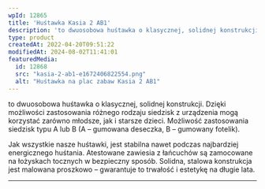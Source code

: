 ```yaml
---
wpId: 12865
title: 'Huśtawka Kasia 2 AB1'
description: 'to dwuosobowa huśtawka o klasycznej, solidnej konstrukcji. Dzięki możliwości zastosowania różnego rodzaju siedzisk z urządzenia mogą korzystać zarówno młodsze, jak i starsze dzieci. Możliwość zastosowania siedzisk typu A lub B (A – gumowana deseczka, B – gumowany fotelik). Jak wszystkie nasze huśtawki, jest stabilna nawet podczas najbardziej energicznego huśtania. Atestowane zawiesia z łańcuchów są zamocowane ...'
type: product
createdAt: 2022-04-20T09:51:22
modifiedAt: 2024-08-02T11:41:01
featuredMedia:
  id: 12868
  src: "kasia-2-ab1-e1672406822554.png"
  alt: "Huśtawka na plac zabaw Kasia 2 AB1"
---
```



to dwuosobowa huśtawka o klasycznej, solidnej konstrukcji. Dzięki możliwości zastosowania różnego rodzaju siedzisk z urządzenia mogą korzystać zarówno młodsze, jak i starsze dzieci. Możliwość zastosowania siedzisk typu A lub B (A – gumowana deseczka, B – gumowany fotelik).

Jak wszystkie nasze huśtawki, jest stabilna nawet podczas najbardziej energicznego huśtania. Atestowane zawiesia z łańcuchów są zamocowane na łożyskach tocznych w bezpieczny sposób. Solidna, stalowa konstrukcja jest malowana proszkowo – gwarantuje to trwałość i estetykę na długie lata.

* * *